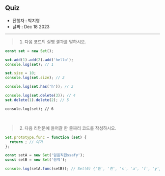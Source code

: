 ## Quiz

- 진행자 : 박지영
- 날짜 : Dec 18 2023

---

<!--
1. 질문은 이해하기 쉽고 명확하게 적는다.
2. 문제는 아래의 예시를 참고해 작성한다.
3. 문제의 정답은 주석으로 표기한다.
-->

> 1. 다음 코드의 실행 결과를 말하시오.

```jsx
const set = new Set();

set.add(1).add(2).add('hello');
console.log(set); // 1

set.size = 10;
console.log(set.size); // 2

console.log(set.has('h')); // 3

console.log(set.delete(3)); // 4
set.delete(1).delete(2); // 5
```

```
console.log(set); // 6
```

<!--
답:
1. Set(3) {1, 2, 'hello'}
2. 3
3. false
4. false (존재하지 않는 요소를 삭제하면 에러없이 무시된다.)
5. TypeError: set.delete(...).delete is not a function
6. Set(2) {2, 'hello'}
-->

<br>

> 2. 다음 리턴문에 들어갈 한 줄짜리 코드를 작성하시오.

```jsx
Set.prototype.func = function (set) {
  return ; // 여기
};

const setA = new Set('믿음직힌ssafy');
const setB = new Set('음직');

console.log(setA.func(setB)); // Set(6) {'믿', '힌', 's', 'a', 'f', 'y'};
```

<!--
답:
차집합을 구하는 함수이다.
new Set([...this].filter(v => !set.has(v)))
-->
